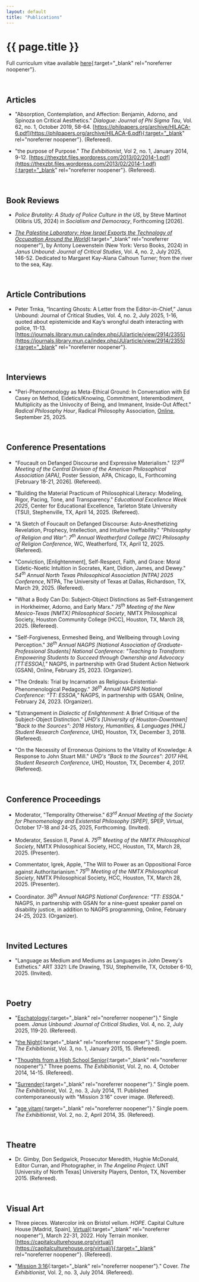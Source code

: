 ```yaml
---
layout: default
title: "Publications"
---
```


# {{ page.title }}


Full curriculum vitae available [here](/assets/pdfs/hillj-cv-2025.pdf){:target="_blank" rel="noreferrer noopener"}.

<br>


## Articles

* "Absorption, Contemplation, and Affection: Benjamin, Adorno, and Spinoza on Critical Aesthetics." *Dialogue: Journal of Phi Sigma Tau*, Vol. 62, no. 1, October 2019, 58-64. [https://philpapers.org/archive/HILACA-6.pdf](https://philpapers.org/archive/HILACA-6.pdf){:target="_blank" rel="noreferrer noopener"}. (Refereed).

* "the purpose of Purpose." *The Exhibitionist*, Vol 2, no. 1, January 2014, 9-12. [https://thexzbt.files.wordpress.com/2013/02/2014-1.pdf](https://thexzbt.files.wordpress.com/2013/02/2014-1.pdf){:target="_blank" rel="noreferrer noopener"}. (Refereed).

<br>


## Book Reviews

* *Police Brutality: A Study of Police Culture in the US*, by Steve Martinot (Xlibris US, 2024) in *Socialism and Democracy*, Forthcoming [2026].

* [*The Palestine Laboratory: How Israel Exports the Technology of Occupation Around the World*](/assets/pdfs/hillj-palestine-laboratory.pdf){:target="_blank" rel="noreferrer noopener"}, by Antony Loewenstein (New York: Verso Books, 2024) in *Janus Unbound: Journal of Critical Studies*, Vol. 4, no. 2, July 2025, 146-52. Dedicated to Margaret Kay-Alana Calhoun Turner; from the river to the sea, Kay.

<br>


## Article Contributions

* Peter Trnka, “Incanting Ghosts: A Letter from the Editor-in-Chief,” Janus Unbound: Journal of Critical Studies, Vol. 4, no. 2, July 2025, 1-16, quoted about epistemicide and Kay’s wrongful death interacting with police, 11-13. [https://journals.library.mun.ca/index.php/JU/article/view/2914/2355](https://journals.library.mun.ca/index.php/JU/article/view/2914/2355){:target="_blank" rel="noreferrer noopener"}.

<br>


## Interviews

* "Peri-Phenomenology as Meta-Ethical Ground: In Conversation with Ed Casey on Method, Eidetics/Knowing, Commitment, Interembodiment, Multiplicity as the Univocity of Being, and Immanent, Inside-Out Affect." *Radical Philosophy Hour*, Radical Philosophy Association, [Online](https://www.youtube.com/live/1_Mk7R6eqh4?si=u2IZ2OgINBIHU84L), September 25, 2025.

<br>


## Conference Presentations

* "Foucault on Defanged Discourse and Expressive Materialism." *123<sup>rd</sup> Meeting of the Central Division of the American Philosophical Association [APA]*, Poster Session, APA, Chicago, IL, Forthcoming [February 18-21, 2026]. (Refereed).

* "Building the Material Practicum of Philosophical Literacy: Modeling, Rigor, Pacing, Tone, and Transparency." *Educational Excellence Week 2025*, Center for Educational Excellence, Tarleton State University (TSU), Stephenville, TX, April 14, 2025. (Refereed).

* "A Sketch of Foucault on Defanged Discourse: Auto-Anesthetizing Revelation, Prophecy, Intellection, and Intuitive Ineffability." *"Philosophy of Religion and War": 7<sup>th</sup> Annual Weatherford College [WC] Philosophy of Religion Conference*, WC, Weatherford, TX, April 12, 2025. (Refereed).

* "Conviction, [Enlightenment], Self-Respect, Faith, and Grace: Moral Eidetic-Noetic Intuition in Socrates, Kant, Didion, James, and Dewey." *54<sup>th</sup> Annual North Texas Philosophical Association [NTPA] 2025 Conference*, NTPA, The University of Texas at Dallas, Richardson, TX, March 29, 2025. (Refereed).

* "What a Body Can Do: Subject-Object Distinctions as Self-Estrangement in Horkheimer, Adorno, and Early Marx." *75<sup>th</sup> Meeting of the New Mexico-Texas [NMTX] Philosophical Society*, NMTX Philosophical Society, Houston Community College [HCC], Houston, TX, March 28, 2025. (Refereed).

* "Self-Forgiveness, Enmeshed Being, and Wellbeing through Loving Perception." *36<sup>th</sup> Annual NAGPS [National Association of Graduate-Professional Students] National Conference: "Teaching to Transform: Empowering Students to Succeed through Ownership and Advocacy [TT:ESSOA],"* NAGPS, in partnership with Grad Student Action Network (GSAN), Online, February 25, 2023. (Organizer).

* "The Ordeals: Trial by Incarnation as Religious-Existential-Phenomenological Pedagogy." *36<sup>th</sup> Annual NAGPS National Conference: "TT: ESSOA,"* NAGPS, in partnership with GSAN, Online, February 24, 2023. (Organizer).

* "Estrangement in *Dialectic of Enlightenment*: A Brief Critique of the Subject-Object Distinction." *UHD's [University of Houston-Downtown] "Back to the Sources": 2018 History, Humanities, & Languages [HHL] Student Research Conference*, UHD, Houston, TX, December 3, 2018. (Refereed).

* "On the Necessity of Erroneous Opinions to the Vitality of Knowledge: A Response to John Stuart Mill." *UHD's "Back to the Sources": 2017 HHL Student Research Conference*, UHD, Houston, TX, December 4, 2017. (Refereed).

<br>


## Conference Proceedings

* Moderator, "Temporality Otherwise." *63<sup>rd</sup> Annual Meeting of the Society for Phenomenology and Existential Philosophy [SPEP]*, SPEP, Virtual, October 17-18 and 24-25, 2025, Forthcoming. (Invited).

* Moderator, Session II, Panel A. *75<sup>th</sup> Meeting of the NMTX Philosophical Society*, NMTX Philosophical Society, HCC, Houston, TX, March 28, 2025. (Presenter).

* Commentator, Igrek, Apple, "The Will to Power as an Oppositional Force against Authoritarianism." *75<sup>th</sup> Meeting of the NMTX Philosophical Society*, NMTX Philosophical Society, HCC, Houston, TX, March 28, 2025. (Presenter).

* Coordinator. *36<sup>th</sup> Annual NAGPS National Conference: "TT: ESSOA."* NAGPS, in partnership with GSAN for a nine-guest speaker panel on disability justice, in addition to NAGPS programming, Online, February 24-25, 2023. (Organizer).

<br>


## Invited Lectures

* "Language as Medium and Mediums as Languages in John Dewey's Esthetics." ART 3321: Life Drawing, TSU, Stephenville, TX, October 6-10, 2025. (Invited).

<br>


## Poetry

* "[Eschatology](/assets/pdfs/hillj-eschatology.pdf){:target="_blank" rel="noreferrer noopener"}." Single poem. *Janus Unbound: Journal of Critical Studies*, Vol. 4, no. 2, July 2025, 119-20. (Refereed).

* "[the Night](https://thexzbt.files.wordpress.com/2013/02/2015-1.pdf){:target="_blank" rel="noreferrer noopener"}." Single poem. *The Exhibitionist*, Vol. 3, no. 1, January 2015, 15. (Refereed).

* "[Thoughts from a High School Senior](https://thexzbt.files.wordpress.com/2014/10/2014-4.pdf){:target="_blank" rel="noreferrer noopener"}." Three poems. *The Exhibitionist*, Vol. 2, no. 4, October 2014, 14-15. (Refereed).

* "[Surrender](https://thexzbt.files.wordpress.com/2013/02/2014-3.pdf){:target="_blank" rel="noreferrer noopener"}." Single poem. *The Exhibitionist*, Vol. 2, no. 3, July 2014, 11. Published contemporaneously with "Mission 3:16" cover image. (Refereed).

* "[age vitam](https://thexzbt.files.wordpress.com/2013/02/2014-2.pdf){:target="_blank" rel="noreferrer noopener"}." Single poem. *The Exhibitionist*, Vol. 2, no. 2, April 2014, 35. (Refereed).

<br>


## Theatre

* Dr. Gimby, Don Sedgwick, Prosecutor Meredith, Hughie McDonald, Editor Curran, and Photographer, in *The Angelina Project*. UNT [University of North Texas] University Players, Denton, TX, November 2015. (Refereed).

<br>


## Visual Art

* Three pieces. Watercolor ink on Bristol vellum. *HOPE*. Capital Culture House [Madrid, Spain], [Virtual](https://www.instagram.com/p/Cbk5yWIK9DC/?utm_source=ig_web_copy_link&igsh=MzRlODBiNWFlZA==){:target="_blank" rel="noreferrer noopener"}, March 22-31, 2022. Holy Terrain moniker. [https://capitalculturehouse.org/virtual/](https://capitalculturehouse.org/virtual/){:target="_blank" rel="noreferrer noopener"}. (Refereed).

* "[Mission 3:16](https://thexzbt.files.wordpress.com/2013/02/2014-3.pdf){:target="_blank" rel="noreferrer noopener"}." Cover. *The Exhibitionist*, Vol. 2, no. 3, July 2014. (Refereed).
